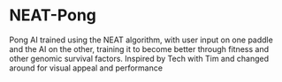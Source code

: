 # NEAT-Pong
Pong AI trained using the NEAT algorithm, with user input on one paddle and the AI on the other, training it to become better through fitness and other genomic survival factors. Inspired by Tech with Tim and changed around for visual appeal and performance
